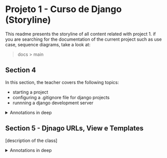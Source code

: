 # Projeto 1 - Curso de Django (Storyline)

This readme presents the storyline of all content related with project 1. if you are searching for the documentation of the current project such as use case, sequence diagrams, take a look at: 

> docs > main

## Section 4
In this section, the teacher covers the following topics:
- starting a project
- configuring a .gitignore file for django projects
- runnning a django development server

<details>
    <summary>Annotations in deep</summary>
    Annotations
    The commands below were used to complete this class

> django-admin --help

    The command above is used to see all initial commands available in django, when we are starting a project.

> django-admin startproject project_name .

    The command above is used to create a Django project. Adding a . (dot) after the project name specifies the current folder as the root directory for the project.

> python manage.py runserver

    Start the development server of django project.

</details>


## Section 5 - Djnago URLs, View e Templates

[description of the class]

<details>
    <summary>Annotations in deep</summary>

> .mypy_cache

This folder contains the cache of mypy, whici is used to autocomplete the code.

> db.sqlite3

This is our database

The folder "projeto", is the python module, which contains a lot of files. Let's see:

> mange.py and settings.py

These files are related, where the manage.py define a environmet variable to locate the settings.py, whre, by the time, has all configs tha django are running currently.

> asgi.py &
> wsgi.py

Both files are used to deployment on production server.

> urls.py

The url that person type, this file will apply the configs for each app created.

Creating a page in django and working with paths

```python
from django.contrib import admin
from django.urls import path

def my_view(request):
    """
    This is not the best method to define a function, the best way is to apply it in an app. But here, all function related with path (declared inside urlpatterns), they require an argument, which is "request"

    Also, these function need to return a http response
    """
    pass

urlpatterns = [
    path('admin/', admin.site.urls),
    path('about/', my_view) # The path function receives a string for the path and a function (which return a httpresponse)
]
```
</details>